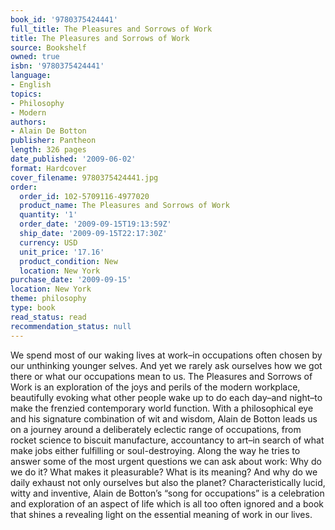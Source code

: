 ```yaml
---
book_id: '9780375424441'
full_title: The Pleasures and Sorrows of Work
title: The Pleasures and Sorrows of Work
source: Bookshelf
owned: true
isbn: '9780375424441'
language:
- English
topics:
- Philosophy
- Modern
authors:
- Alain De Botton
publisher: Pantheon
length: 326 pages
date_published: '2009-06-02'
format: Hardcover
cover_filename: 9780375424441.jpg
order:
  order_id: 102-5709116-4977020
  product_name: The Pleasures and Sorrows of Work
  quantity: '1'
  order_date: '2009-09-15T19:13:59Z'
  ship_date: '2009-09-15T22:17:30Z'
  currency: USD
  unit_price: '17.16'
  product_condition: New
  location: New York
purchase_date: '2009-09-15'
location: New York
theme: philosophy
type: book
read_status: read
recommendation_status: null
---
```

We spend most of our waking lives at work–in occupations often chosen by our unthinking younger selves. And yet we rarely ask ourselves how we got there or what our occupations mean to us.
The Pleasures and Sorrows of Work is an exploration of the joys and perils of the modern workplace, beautifully evoking what other people wake up to do each day–and night–to make the frenzied contemporary world function. With a philosophical eye and his signature combination of wit and wisdom, Alain de Botton leads us on a journey around a deliberately eclectic range of occupations, from rocket science to biscuit manufacture, accountancy to art–in search of what make jobs either fulfilling or soul-destroying.
Along the way he tries to answer some of the most urgent questions we can ask about work: Why do we do it? What makes it pleasurable? What is its meaning? And why do we daily exhaust not only ourselves but also the planet? Characteristically lucid, witty and inventive, Alain de Botton’s “song for occupations” is a celebration and exploration of an aspect of life which is all too often ignored and a book that shines a revealing light on the essential meaning of work in our lives.
